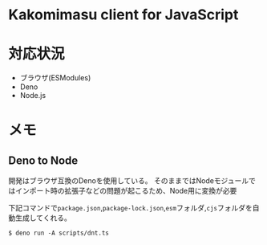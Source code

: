 # Kakomimasu client for JavaScript

# 対応状況

- ブラウザ(ESModules)
- Deno
- Node.js

# メモ
## Deno to Node
開発はブラウザ互換のDenoを使用している。
そのままではNodeモジュールではインポート時の拡張子などの問題が起こるため、Node用に変換が必要

下記コマンドで`package.json`,`package-lock.json`,`esm`フォルダ,`cjs`フォルダを自動生成してくれる。

```console
$ deno run -A scripts/dnt.ts
```